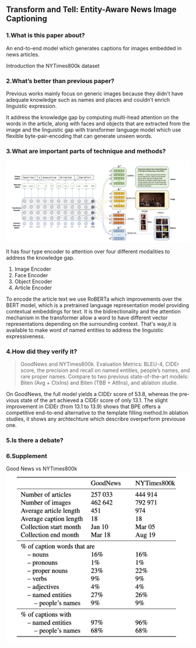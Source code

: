 ## Transform and Tell: Entity-Aware News Image Captioning

### 1.What is this paper about?

An end-to-end model which generates captions for images embedded in news articles.

Introduction the NYTimes800k dataset

### 2.What’s better than previous paper?

Previous works mainly focus on generic images because they didn't have adequate knowledge such as names and places and couldn't enrich linguistic expression.

It address the knowledge gap by computing multi-head attention on the words in the article, along with faces and objects that are extracted from the image and the linguistic gap with transformer language model which use flexible byte-pair-encoding that can generate unseen words.


### 3.What are important parts of technique and methods?

![model](../../img/Tran_Transform_and_Tell_Entity-Aware_News_Image_Captioning_CVPR_2020_paper1.png) 


It has four type encoder to attention over four different modalities to address the knowledge gap.
1. Image Encoder
2. Face Encoder
3. Object Encoder
4. Article Encoder

To encode the article text we use RoBERTa which improvements over the BERT model, which is a pretrained language representation model providing contextual embeddings for text.
It is the bidirectionality and the attention mechanism in the transformer allow a word to have different vector representations depending on the surrounding context.
That's way,it is available to make word of named entities to address the linguistic expressiveness.



### 4.How did they verify it?

> GoodNews and NYTimes800k.
> Evaluation Metrics: BLEU-4, CIDEr score, the precision and recall on named entities, people’s names, and rare proper names.
> Compare to two previous state-of-the-art models: Biten (Avg + CtxIns) and Biten (TBB + AttIns), and ablation studie.

On GoodNews, the full model yields a CIDEr score of 53.8, whereas the pre- vious state of the art achieved a CIDEr score of only 13.1. The slight improvement in CIDEr (from 13.1 to 13.9) shows that BPE offers a competitive end-to-end alternative to the template filling method.In ablation studies, it shows any archtechture which describre overperform previouse one.

### 5.Is there a debate?


### 6.Supplement

Good News vs NYTimes800k
![database](../../img/Tran_Transform_and_Tell_Entity-Aware_News_Image_Captioning_CVPR_2020_paper2.png) 
